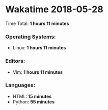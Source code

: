 # Wakatime 2018-05-28

Time Total: **1 hours 11 minutes**

### Operating Systems:
- Linux: **1 hours 11 minutes** 

### Editors:
- Vim: **1 hours 11 minutes** 

### Languages:
- HTML: **15 minutes** 
- Python: **55 minutes** 

